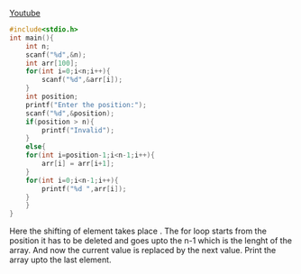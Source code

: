 
[Youtube](https://www.youtube.com/watch?v=rnFYxFmv6jE&list=PLYT7YDstBQmHPjdjAQB-QvrLlOZpSrrTp)

```c
#include<stdio.h>
int main(){
    int n;
    scanf("%d",&n);
    int arr[100];
    for(int i=0;i<n;i++){
        scanf("%d",&arr[i]);
    }
    int position;
    printf("Enter the position:");
    scanf("%d",&position);
    if(position > n){
        printf("Invalid");
    }
    else{
    for(int i=position-1;i<n-1;i++){
        arr[i] = arr[i+1];
    }
    for(int i=0;i<n-1;i++){
        printf("%d ",arr[i]);
    }
    }
}
```

Here the shifting of element takes place . 
The for loop starts from the position it has to be deleted and goes upto the n-1 which is the lenght of the array.
And now the current value is replaced by the next value.
Print the array upto the last element.
